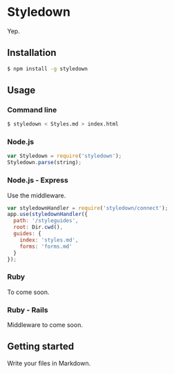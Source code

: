 Styledown
=========

Yep.

Installation
------------

``` sh
$ npm install -g styledown
```

Usage
-----

### Command line

``` sh
$ styledown < Styles.md > index.html
```

### Node.js

``` js
var Styledown = require('styledown');
Styledown.parse(string);
```

### Node.js - Express

Use the middleware.

``` js
var styledownHandler = require('styledown/connect');
app.use(styledownHandler({
  path: '/styleguides',
  root: Dir.cwd(),
  guides: {
    index: 'styles.md',
    forms: 'forms.md'
  }
});
```

### Ruby

To come soon.

### Ruby - Rails

Middleware to come soon.

Getting started
---------------

Write your files in Markdown.

